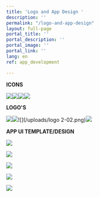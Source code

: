 ```yaml
---
title: 'Logo and App Design '
description: ''
permalink: "/logo-and-app-design"
layout: full-page
portal_title: ''
portal_description: ''
portal_image: ''
portal_link: ''
lang: en
ref: app_development

---
```

**ICONS**

![](/uploads/money_pig_icon.png)![](/uploads/salary_icon.png)![](/uploads/ikk_icon.png)![](/uploads/scrabble_icon.png)

**LOGO'S**

![](/uploads/iungo_yoga_logo-02.png)![](/uploads/iungo_yoga_pres.png)![](/uploads/logo 2-02.png)![](/uploads/cards.png)

**APP UI TEMPLATE/DESIGN**

![](/uploads/app_overview.png)

![](/uploads/app_1-02.png)

![](/uploads/apps-02-02.png)

![](/uploads/app_3-02.png)

![](/uploads/app_3-03-03.png)